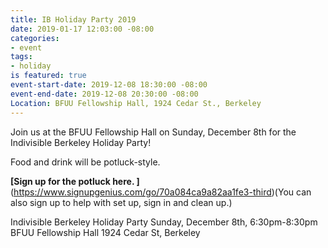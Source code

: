 ```yaml
---
title: IB Holiday Party 2019
date: 2019-01-17 12:03:00 -08:00
categories:
- event
tags:
- holiday
is featured: true
event-start-date: 2019-12-08 18:30:00 -08:00
event-end-date: 2019-12-08 20:30:00 -08:00
Location: BFUU Fellowship Hall, 1924 Cedar St., Berkeley
---
```


Join us at the BFUU Fellowship Hall on Sunday, December 8th for the Indivisible Berkeley Holiday Party!

Food and drink will be potluck-style. 

**[Sign up for the potluck here. ]**(https://www.signupgenius.com/go/70a084ca9a82aa1fe3-third)(You can also sign up to help with set up, sign in and clean up.)

Indivisible Berkeley Holiday Party
Sunday, December 8th, 6:30pm-8:30pm
BFUU Fellowship Hall
1924 Cedar St, Berkeley